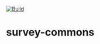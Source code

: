 [![Build](https://github.com/PandemicResponseFramework/survey-commons/actions/workflows/build.yml/badge.svg)](https://github.com/PandemicResponseFramework/survey-commons/actions/workflows/build.yml)

# survey-commons
